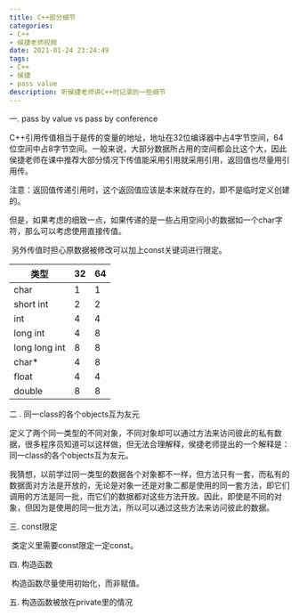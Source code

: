 ```yaml
---
title: C++部分细节
categories: 
- C++
- 侯捷老师视频
date: 2021-01-24 23:24:49
tags: 
- C++
- 侯捷
- pass value
description: 听侯捷老师讲C++时记录的一些细节
---
```


一. pass by value vs pass by conference

​		C++引用传值相当于是传的变量的地址，地址在32位编译器中占4字节空间，64位空间中占8字节空间。一般来说，大部分数据所占用的空间都会比这个大，因此侯捷老师在课中推荐大部分情况下传值能采用引用就采用引用，返回值也尽量用引用传。

​	注意：返回值传递引用时，这个返回值应该是本来就存在的，即不是临时定义创建的。	

​	但是，如果考虑的细致一点，如果传递的是一些占用空间小的数据如一个char字符，那么可以考虑使用直接传值。

​		另外传值时担心原数据被修改可以加上const关键词进行限定。

| 类型          | 32  | 64  |
| ------------- | --- | --- |
| char          | 1   | 1   |
| short int     | 2   | 2   |
| int           | 4   | 4   |
| long int      | 4   | 8   |
| long long int | 8   | 8   |
| char*         | 4   | 8   |
| float         | 4   | 4   |
| double        | 8   | 8   |





二 . 同一class的各个objects互为友元

​		定义了两个同一类型的不同对象，不同对象却可以通过方法来访问彼此的私有数据，很多程序员知道可以这样做，但无法合理解释，侯捷老师提出的一个解释是：同一class的各个objects互为友元。

​		我猜想，以前学过同一类型的数据各个对象都不一样，但方法只有一套，而私有的数据面对方法是开放的，无论是对象一还是对象二都是使用的同一套方法，即它们调用的方法是同一批，而它们的数据都对这些方法开放。因此，即使是不同的对象，但因为是使用的同一批方法，所以可以通过这些方法来访问彼此的数据。



三. const限定

​		类定义里需要const限定一定const。



四. 构造函数

​		构造函数尽量使用初始化，而非赋值。



五.  构造函数被放在private里的情况